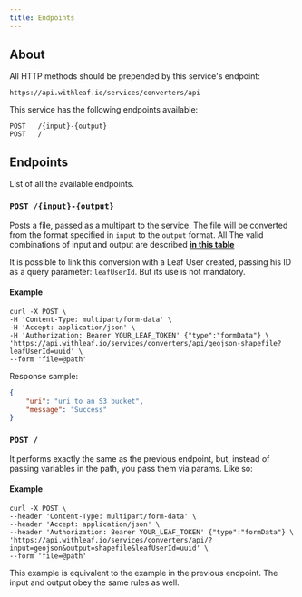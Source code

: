 ```yaml
---
title: Endpoints
---
```


## About
All HTTP methods should be prepended by this service's endpoint:

```
https://api.withleaf.io/services/converters/api
```

This service has the following endpoints available:

```
POST   /{input}-{output}
POST   /
```

## Endpoints

List of all the available endpoints.

### `POST /{input}-{output}`
Posts a file, passed as a multipart to the service. The file will be converted from the format specified in `input` to the `output` format. All The valid combinations of input and output are described **[in this table](/docs/docs/converters_overview#available-converters)**

It is possible to link this conversion with a Leaf User created, passing his ID as a query parameter: `leafUserId`. But its use is not mandatory.

#### Example
```shell
curl -X POST \
-H 'Content-Type: multipart/form-data' \
-H 'Accept: application/json' \
-H 'Authorization: Bearer YOUR_LEAF_TOKEN' {"type":"formData"} \
'https://api.withleaf.io/services/converters/api/geojson-shapefile?leafUserId=uuid' \
--form 'file=@path'
```

Response sample:
```json
{
    "uri": "uri to an S3 bucket",
    "message": "Success"
}
```

### `POST /`
It performs exactly the same as the previous endpoint, but, instead of passing
variables in the path, you pass them via params. Like so:

#### Example
```shell
curl -X POST \
--header 'Content-Type: multipart/form-data' \
--header 'Accept: application/json' \
--header 'Authorization: Bearer YOUR_LEAF_TOKEN' {"type":"formData"} \
'https://api.withleaf.io/services/converters/api/?input=geojson&output=shapefile&leafUserId=uuid' \
--form 'file=@path'
```

This example is equivalent to the example in the previous endpoint. The input and output obey the same rules as well.
